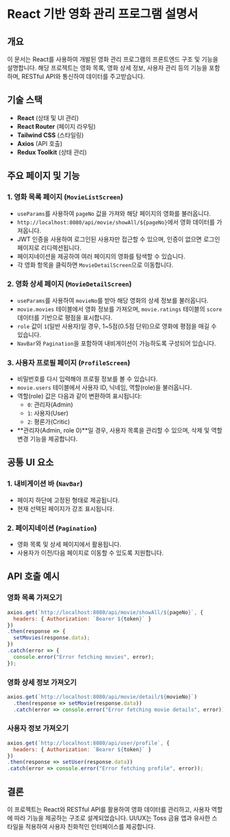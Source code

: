 # React 기반 영화 관리 프로그램 설명서

## 개요
이 문서는 React를 사용하여 개발된 영화 관리 프로그램의 프론트엔드 구조 및 기능을 설명합니다.
해당 프로젝트는 영화 목록, 영화 상세 정보, 사용자 관리 등의 기능을 포함하며, RESTful API와 통신하여 데이터를 주고받습니다.

## 기술 스택
- **React** (상태 및 UI 관리)
- **React Router** (페이지 라우팅)
- **Tailwind CSS** (스타일링)
- **Axios** (API 호출)
- **Redux Toolkit** (상태 관리)

## 주요 페이지 및 기능
### 1. 영화 목록 페이지 (`MovieListScreen`)
- `useParams`를 사용하여 `pageNo` 값을 가져와 해당 페이지의 영화를 불러옵니다.
- `http://localhost:8080/api/movie/showAll/${pageNo}`에서 영화 데이터를 가져옵니다.
- JWT 인증을 사용하여 로그인된 사용자만 접근할 수 있으며, 인증이 없으면 로그인 페이지로 리디렉션됩니다.
- 페이지네이션을 제공하여 여러 페이지의 영화를 탐색할 수 있습니다.
- 각 영화 항목을 클릭하면 `MovieDetailScreen`으로 이동합니다.

### 2. 영화 상세 페이지 (`MovieDetailScreen`)
- `useParams`를 사용하여 `movieNo`를 받아 해당 영화의 상세 정보를 불러옵니다.
- `movie.movies` 테이블에서 영화 정보를 가져오며, `movie.ratings` 테이블의 `score` 데이터를 기반으로 평점을 표시합니다.
- `role` 값이 `1`(일반 사용자)일 경우, 1~5점(0.5점 단위)으로 영화에 평점을 매길 수 있습니다.
- `NavBar`와 `Pagination`을 포함하여 내비게이션이 가능하도록 구성되어 있습니다.

### 3. 사용자 프로필 페이지 (`ProfileScreen`)
- 비밀번호를 다시 입력해야 프로필 정보를 볼 수 있습니다.
- `movie.users` 테이블에서 사용자 ID, 닉네임, 역할(role)을 불러옵니다.
- 역할(role) 값은 다음과 같이 변환하여 표시됩니다:
  - `0`: 관리자(Admin)
  - `1`: 사용자(User)
  - `2`: 평론가(Critic)
- **관리자(Admin, role 0)**일 경우, 사용자 목록을 관리할 수 있으며, 삭제 및 역할 변경 기능을 제공합니다.

## 공통 UI 요소
### 1. 내비게이션 바 (`NavBar`)
- 페이지 하단에 고정된 형태로 제공됩니다.
- 현재 선택된 페이지가 강조 표시됩니다.

### 2. 페이지네이션 (`Pagination`)
- 영화 목록 및 상세 페이지에서 활용됩니다.
- 사용자가 이전/다음 페이지로 이동할 수 있도록 지원합니다.

## API 호출 예시
### 영화 목록 가져오기
```javascript
axios.get(`http://localhost:8080/api/movie/showAll/${pageNo}`, {
  headers: { Authorization: `Bearer ${token}` }
})
.then(response => {
  setMovies(response.data);
})
.catch(error => {
  console.error("Error fetching movies", error);
});
```

### 영화 상세 정보 가져오기
```javascript
axios.get(`http://localhost:8080/api/movie/detail/${movieNo}`)
  .then(response => setMovie(response.data))
  .catch(error => console.error("Error fetching movie details", error));
```

### 사용자 정보 가져오기
```javascript
axios.get(`http://localhost:8080/api/user/profile`, {
  headers: { Authorization: `Bearer ${token}` }
})
.then(response => setUser(response.data))
.catch(error => console.error("Error fetching profile", error));
```

## 결론
이 프로젝트는 React와 RESTful API를 활용하여 영화 데이터를 관리하고, 사용자 역할에 따라 기능을 제공하는 구조로 설계되었습니다. UI/UX는 Toss 금융 앱과 유사한 스타일을 적용하여 사용자 친화적인 인터페이스를 제공합니다.

